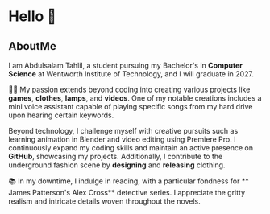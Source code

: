 # Hello :wave:

## AboutMe

I am Abdulsalam Tahlil, a student pursuing my Bachelor's in **Computer Science** at Wentworth Institute of Technology, and I will graduate in 2027.  

:technologist: My passion extends beyond coding into creating various projects like **games**, **clothes**, **lamps**, and **videos**. One of my notable creations includes a mini voice assistant capable of playing specific songs from my hard drive upon hearing certain keywords.

Beyond technology, I challenge myself with creative pursuits such as learning animation in Blender and video editing using Premiere Pro. I continuously expand my coding skills and maintain an active presence on **GitHub**, showcasing my projects. Additionally, I contribute to the underground fashion scene by **designing** and **releasing** clothing.

:books: In my downtime, I indulge in reading, with a particular fondness for ** James Patterson's Alex Cross** detective series. I appreciate the gritty realism and intricate details woven throughout the novels.



